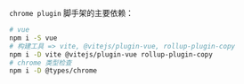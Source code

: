 `chrome plugin` 脚手架的主要依赖：
```bash
# vue
npm i -S vue
# 构建工具 => vite, @vitejs/plugin-vue, rollup-plugin-copy
npm i -D vite @vitejs/plugin-vue rollup-plugin-copy
# chrome 类型检查
npm i -D @types/chrome
```

